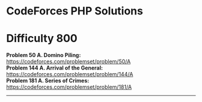 # CodeForces PHP Solutions

# Difficulty 800

<strong>Problem 50 A. Domino Piling: </strong> https://codeforces.com/problemset/problem/50/A 
<br>
<strong>Problem 144 A. Arrival of the General: </strong> https://codeforces.com/problemset/problem/144/A 
<br>
<strong>Problem 181 A. Series of Crimes: </strong> https://codeforces.com/problemset/problem/181/A 
<br>

----------------------------------------------------------------------------------------------------------------
